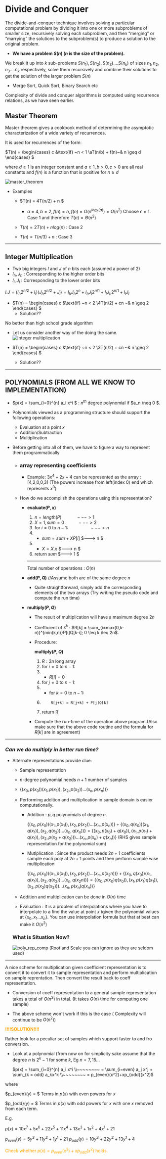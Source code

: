 # Divide and Conquer

The divide-and-conquer technique involves solving a particular computational problem by dividing it into one or more subproblems of smaller size, recursively solving each subproblem, and then “merging” or “marrying” the solutions to the subproblem(s) to produce a solution to the original problem.

- **We have a problem $S(n)$ ($n$ is the size of the problem).**

We break it up into $k$ sub-problems $S(n_1),S(n_2),S(n_3)....S(n_k)$ of sizes $n_1,n_2,n_3....n_k$ respectively, solve them recursively and combine their solutions to get the solution of the larger problem $S(n)$

- Merge Sort, Quick Sort, Binary Search etc

Complexity of divide and conquer algorithms is computed using recurrence relations, as we have seen earlier.

## Master Theorem

Master theorem gives a cookbook method of determining the asymptotic characterization of a wide variety of recurrences.

It is used for recurrences of the form:

$T(n) = \begin{cases} c &\text{if} ~n < 1 \\aT(n/b) + f(n)~& n \geq d  \end{cases} $

where $d \geq 1$ is an integer constant and $a \geq 1, b>0, c>0$ are all real constants and $f(n)$ is a function that is positive for $n \geq d$

![master_theorem](master_theorem.png)

- Examples

   - $T(n) = 4T(n/2) + n $

       - $a = 4, b = 2, f(n) = n, f(n) = O(n^{log_b(a)}) = O(n^2)$
         Choose $\epsilon = 1$. Case 1 and therefore $T(n) = \Theta(n^2)$
   - $T(n) = 2 T(n) + nlog(n)$  : Case 2
   - $T(n) = T(n/3) + n$ : Case 3

------------------------------------------------------

## Integer Multiplication

- Two big integers $I$ and $J$ of $n$ bits each (assumed a power of $2$)
- $I_h, J_h$ : Corresponding to the higher order bits
- $I_l, J_l$ : Corresponding to the lower order bits

$I.J = (I_h 2^{n/2} + I_l)(J_h 2^{n/2} + J_l) = I_hJ_h 2^n+I_hJ_l2^{n/1}+I_lJ_h2^{n/1}+I_lJ_l$

- $T(n) = \begin{cases} c &\text{if} ~n < 2 \\4T(n/2) + cn ~& n \geq 2  \end{cases} $
  - Solution??

No better than high school grade algorithm

- Let us consider another way of the doing the same.
![integer multiplication](integer_multiplication.png)

- $T(n) = \begin{cases} c &\text{if} ~n < 2 \\3T(n/2) + cn ~& n \geq 2  \end{cases} $

  - Solution??  
------------------------------------------------------

## POLYNOMIALS (FROM ALL WE KNOW TO IMPLEMENTATION)

- $p(x) = \sum_{i=0}^{n} a_i x^i $ : $n^{th}$ degree polynomial if $a_n \neq 0 $.

- Polynomials viewed as a programming structure should support the following operations:

  - Evaluation at a point $x$
  - Addition/Subtraction
  - Multiplication

- Before getting into all of them, we have to figure a way to represent them programmatically

    - ### array representing coefficients

      - Example: $3x^4+2x+4$ can be represented as the array  :  [4,2,0,0,3] (The powers increase from left(index 0) end which represents $x^0$)
    - How do we accomplish the operations using this representation?

      - **evaluate($P,x$)**
          
          1. $n = length(P)$ $~~~~~~~~~~~--->1$
          2. $X = 1, sum = 0$ $~~~~~~~~~~--->2$
          3. for $i=0$ to $n-1$:  $~~~~~~~~~~~~~~~~~--->n$
          4.   - $sum=sum + XP[i]$ $---> n $ 
          5.   - $X = X.x$ $---> n $ 
          6. return $sum$ $---> 1 $
          ------------------------------
          Total number of operations : $O(n)$

      - **add($P,Q$)** //Assume both are of the same degree $n$

        - Quite straightforward, simply add the corresponding elements of the two arrays
        (Try writing the pseudo code and compute the run time)
      
      - **multiply($P,Q$)**
         
         - The result of multiplication will have a maximum degree $2n$
         - Coefficient of $x^k$ : $R[k] = \sum_{i=max(0,k-n)}^{min(k,n)}P[i]Q[k-i]; 0 \leq k \leq 2n$.
         - Procedure:

              **multiply($P,Q$)**
                
              1. $R : 2n$ long array
              2. for $i = 0$ to $n-1$:
              3.    - $R[i]=0$
              4. for $j=0$ to $n-1$:
              5.    - for $k=0$ to $n-1$:
              6.         R[j+k] = R[j+k] + P[j]Q[k]
              7. return R

         - Compute the run-time of the operation above program.(Also make sure that the above code routine and the formula for $R[k]$ are in agreement)

------------------------------------------------------
### *Can we do multiply in better run time?*


  - Alternate representations provide clue:

      - Sample representation
      - $n$-degree polynomial needs $n+1$ number of samples
      - $\{(x_0,p(x_0)) (x_1,p(x_1)),(x_2,p(x_2))...(x_n,p(x_n))\}$

      - Performing addition and multiplication in sample domain is easier computationally.

        - Addition : $p,q$ polynomials of degree $n$. 
          
          $\{(x_0,p(x_0)) (x_1,p(x_1)),(x_2,p(x_2))...(x_n,p(x_n))\} + \{(x_0,q(x_0)) (x_1,q(x_1)),(x_2,q(x_2))...(x_n,q(x_n))\} = \{(x_0,p(x_0)+q(x_0)), (x_1,p(x_1)+q(x_1)),(x_2,p(x_2+q(x_2)))...(x_n,p(x_n)+q(x_n))\}$
          (RHS gives sample representation for the polynomial sum)

        - Mutlplication : Since the product needs $2n+1$ coefficients sample each poly at $2n+1$ points and then perform sample wise multiplication

          $\{(x_0,p(x_0)) (x_1,p(x_1)),(x_2,p(x_2))...(x_n,p(x_2n))\} + \{(x_0,q(x_0)) (x_1,q(x_1)),(x_2,q(x_2))...(x_n,q(x_2n))\} = \{(x_0,p(x_0)q(x_0)), (x_1,p(x_1)q(x_1)),(x_2,p(x_2)q(x_2)))...(x_n,p(x_n)q(x_n))\}$

       - Addition and multiplication can be done in $O(n)$ time

       - Evaluation : It is a problem of interpolations where you have to interpolate to a find the value at point $x$ tgiven the polynomial values at $\{x_0,x_1...x_n \}$. You can use interpolation formula but that at best can make it $O(n^2)$


       ### What is Situation Now?
          
      ![poly_rep_comp](polynomial_representations_comparison.png)
     (Root and Scale you can ignore as they are seldom used)
--------------------------------------

A nice scheme for multiplication given coefficient representation is to convert it to convert it to sample representation and perform multiplication on sample reprentation. Then convert the result back to coeff representation.

- Conversion of coeff representation to a general sample representation takes a total of $O(n^2)$ in total. (It takes $O(n)$ time for computing one sample)

- The above scheme won't work if this is the case ( Complexity will continue to be $O(n^2)$)

<span style="color:orange">**!!!!SOLUTION!!!!**</span>

Rather look for a peculiar set of samples which support faster to and fro conversion.

- Look at a polynomial (from now on for simplicity sake assume that the degree $n$ is $2^k-1$ for some $k$, Eg $n = 7,15 ...$

   $p(x) = \sum_{i=0}^{n} a_i x^i \\~~~~~~~~ = \sum_{i=even} a_j x^j + \sum_{k = odd} a_kx^k \\~~~~~~~~ = p_{even}(x^2)+xp_{odd}(x^2)$ 

where 

   $p_{even}(y) = $ Terms in $p(x)$ with even powers for $x$

   $p_{odd}(y) = $ Terms in $p(x)$ with odd powers for $x$ with one $x$ removed from each term.

   E.g.

   $p(x) = 10x^7+5x^6+22x^5+11x^4+13x^3+1x^2+4x^1+21$

  $p_{even}(y) = 5y^3+11y^2+1y^1+21$
  $p_{odd}(y) = 10y^3+22y^2+13y^1+4$

  <span style="color:orange">Check whether $p(x) = p_{even}(x^2)+xp_{odd}(x^2)$ holds.</span>

  

      


    




